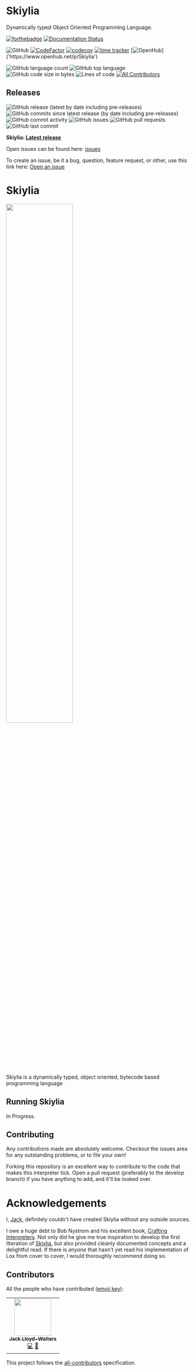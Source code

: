 # Skiylia
Dynamically typed Object Oriented Programming Language.

[![forthebadge](https://forthebadge.com/images/badges/made-with-python.svg)](https://forthebadge.com)
[![Documentation Status](https://readthedocs.org/projects/skiylia/badge/?version=latest?style=for-the-badge)](https://skiylia.readthedocs.io/en/latest/?badge=latest)

![GitHub](https://img.shields.io/github/license/SK1Y101/Skiylia)
[![CodeFactor](https://www.codefactor.io/repository/github/SK1Y101/Skiylia/badge)](https://www.codefactor.io/repository/github/SK1Y101/Skiylia)
[![codecov](https://codecov.io/gh/SK1Y101/Skiylia/branch/main/graph/badge.svg?token=DRJ67ZQA7M)](https://codecov.io/gh/SK1Y101/Skiylia)
[![time tracker](https://wakatime.com/badge/github/SK1Y101/Skiylia.svg)](https://wakatime.com/badge/github/SK1Y101/Skiylia)
[![OpenHub]('https://www.openhub.net/p/Skiylia/widgets/project_thin_badge?format=gif')]('https://www.openhub.net/p/Skiylia')

![GitHub language count](https://img.shields.io/github/languages/count/SK1Y101/Skiylia)
![GitHub top language](https://img.shields.io/github/languages/top/SK1Y101/Skiylia)
![GitHub code size in bytes](https://img.shields.io/github/languages/code-size/SK1Y101/Skiylia)
![Lines of code](https://img.shields.io/tokei/lines/github.com/SK1Y101/Skiylia)
[![All Contributors](https://img.shields.io/github/all-contributors/SK1Y101/Skiylia?color=ee8449&style=flat)](#contributors)

## Releases

![GitHub release (latest by date including pre-releases)](https://img.shields.io/github/v/release/SK1Y101/Skiylia?include_prereleases)
![GitHub commits since latest release (by date including pre-releases)](https://img.shields.io/github/commits-since/SK1Y101/Skiylia/latest/develop?include_prereleases)
![GitHub commit activity](https://img.shields.io/github/commit-activity/w/SK1Y101/Skiylia)
![GitHub issues](https://img.shields.io/github/issues-raw/SK1Y101/Skiylia)
![GitHub pull requests](https://img.shields.io/github/issues-pr-raw/SK1Y101/Skiylia)
![GitHub last commit](https://img.shields.io/github/last-commit/SK1Y101/Skiylia)

**Skiylia: [Latest release](../../releases)**

Open issues can be found here: [issues](../../issues)

To create an issue, be it a bug, question, feature request, or other, use this link here: [Open an issue](../../issues/new/choose)

# Skiylia

<img src="https://raw.githubusercontent.com/SK1Y101/SK1Y101.github.com/7a2533a517895c08b8aa52c32396c292a0563d49/Skiylia_Logo_text.svg" width=60%/>

Skiylia is a dynamically typed, object oriented, bytecode based programming language 

## Running Skiylia

In Progress.

## Contributing

Any contributions made are absolutely welcome. Checkout the issues area for any outstanding problems, or to file your own!

Forking this repository is an excellent way to contribute to the code that makes this interpreter tick. Open a pull request (preferably to the develop branch) if you have anything to add, and it'll be looked over.

# Acknowledgements

I, [Jack](lloydwaltersj.com), definitely couldn't have created Skiylia without any outside sources.

I owe a huge debt to Bob Nystrom and his excellent book, [Crafting Interpreters](https://craftinginterpreters.com/). Not only did he give me true inspiration to develop the first itteration of [Skiylia](https://github.com/Skiylia-Lang/PySkiylia), but also provided cleanly documented concepts and a delightful read. If there is *anyone* that hasn't yet read his implementation of Lox from cover to cover, I would thoroughly recommend doing so.

## Contributors

All the people who have contributed ([emoji key](https://allcontributors.org/docs/en/emoji-key)):
<!-- ALL-CONTRIBUTORS-LIST:START - Do not remove or modify this section -->
<!-- prettier-ignore-start -->
<!-- markdownlint-disable -->
<table>
  <tr>
    <td align="center"><a href="https://github.com/SK1Y101"><img src="https://avatars.githubusercontent.com/u/8695579?v=4?s=100" width="100px;" alt=""/><br /><sub><b>Jack Lloyd-Walters</b></sub></a><br /><a href="https://github.com/SK1Y101/Skiylia/commits?author=SK1Y101" title="Code">💻</a> <a href="https://github.com/SK1Y101/Skiylia/pulls?q=is%3Apr+reviewed-by%3ASK1Y101" title="Reviewed Pull Requests">👀</a></td>
  </tr>
</table>

<!-- markdownlint-restore -->
<!-- prettier-ignore-end -->

<!-- ALL-CONTRIBUTORS-LIST:END -->

This project follows the [all-contributors](https://allcontributors.org) specification.
